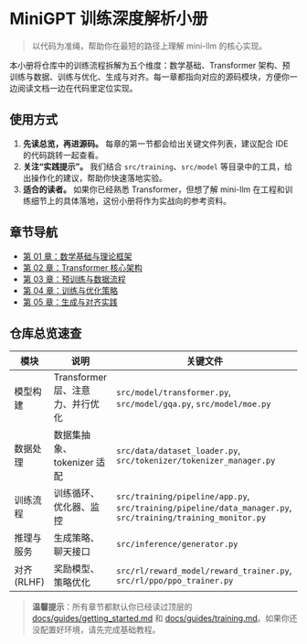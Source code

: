 # MiniGPT 训练深度解析小册

> 以代码为准绳，帮助你在最短的路径上理解 mini-llm 的核心实现。

本小册将仓库中的训练流程拆解为五个维度：数学基础、Transformer 架构、预训练与数据、训练与优化、生成与对齐。每一章都指向对应的源码模块，方便你一边阅读文档一边在代码里定位实现。

## 使用方式
1. **先读总览，再进源码。** 每章的第一节都会给出关键文件列表，建议配合 IDE 的代码跳转一起查看。
2. **关注“实践提示”。** 我们结合 `src/training`、`src/model` 等目录中的工具，给出操作化的建议，帮助你快速落地实验。
3. **适合的读者。** 如果你已经熟悉 Transformer，但想了解 mini-llm 在工程和训练细节上的具体落地，这份小册将作为实战向的参考资料。

## 章节导航
- [第 01 章：数学基础与理论框架](第01章-数学基础与理论框架/README.md)
- [第 02 章：Transformer 核心架构](第02章-Transformer核心架构/README.md)
- [第 03 章：预训练与数据流程](第03章-预训练与数据/README.md)
- [第 04 章：训练与优化策略](第04章-训练与优化/README.md)
- [第 05 章：生成与对齐实践](第05章-生成与对齐/README.md)

## 仓库总览速查
| 模块 | 说明 | 关键文件 |
| --- | --- | --- |
| 模型构建 | Transformer 层、注意力、并行优化 | `src/model/transformer.py`, `src/model/gqa.py`, `src/model/moe.py` |
| 数据处理 | 数据集抽象、tokenizer 适配 | `src/data/dataset_loader.py`, `src/tokenizer/tokenizer_manager.py` |
| 训练流程 | 训练循环、优化器、监控 | `src/training/pipeline/app.py`, `src/training/pipeline/data_manager.py`, `src/training/training_monitor.py` |
| 推理与服务 | 生成策略、聊天接口 | `src/inference/generator.py` |
| 对齐 (RLHF) | 奖励模型、策略优化 | `src/rl/reward_model/reward_trainer.py`, `src/rl/ppo/ppo_trainer.py` |

> **温馨提示**：所有章节都默认你已经读过顶层的 [docs/guides/getting_started.md](../guides/getting_started.md) 和 [docs/guides/training.md](../guides/training.md)。如果你还没配置好环境，请先完成基础教程。
